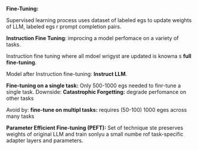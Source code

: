 
**Fine-Tuning:**

Supervised learning process uses dataset of labeled egs to update weights of LLM, labeled egs r prompt completion pairs.

**Instruction Fine Tuning**: improcing a model perfomace on a variety of tasks.

Instruction fine tuning where all mdoel wrigyst are updated is knowna s **full fine-tuning**. 

Model after Instruction fine-tuning: **Instruct LLM**.

**Fine-tuning on a single task:** Only 500-1000 egs needed to finr-tune a single task.
Downside: **Catastrophic Forgetting:**  degrade perfomance on other tasks

Avoid by:
**fine-tune on multipl tasks:** requires (50-100) 1000 eges across many tasks 

**Parameter Efficient Fine-tuning (PEFT):** Set of technique ste preserves weights of original LLM and train sonlyu a small numbe rof task-specific adapter layers and parameters. 